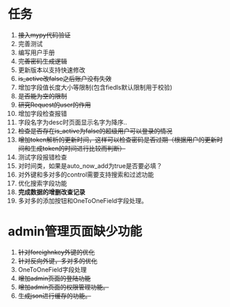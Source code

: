 # 任务

1. ~~接入mypy代码验证~~
2. 完善测试
3. 编写用户手册
4. ~~完善密码生成逻辑~~
5. 更新版本以支持快速修改
6. ~~is_active改false之后账户没有失效~~
7. 增加字段值长度大小等限制(包含fiedls默认限制用于校验)
8. ~~是否能为空的限制~~
9. ~~研究Request的user的作用~~
10. 增加字段检查报错
11. 字段名字为desc时页面显示名字为降序..
12. ~~检查是否存在is_active为false的超级用户可以登录的情况~~
13. ~~增加token解析的更新时间，这样可以检查密码是否过期（根据用户的更新时间和生成token的时间进行比较而判断）~~
14. 测试字段报错检查
15. 对时间类，如果是auto_now_add为true是否要必填？
16. 对外键和多对多的control需要支持搜索和过滤功能
17. 优化搜索字段功能
18. **完成数据的增删改查记录**
19. 多对多的添加按钮和OneToOneField字段处理。

# admin管理页面缺少功能

1. ~~针对foreighnkey外键的优化~~
2. ~~针对反向外键，多对多的优化~~
3. OneToOneField字段处理
4. ~~增加admin页面的登陆功能~~
5. ~~增加admin页面的权限管理功能。~~
6. ~~生成json进行缓存的功能。~~